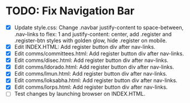 # TODO: Fix Navigation Bar

- [x] Update style.css: Change .navbar justify-content to space-between, .nav-links to flex: 1 and justify-content: center, add .register and .register-btn styles with golden glow, hide .register on mobile.
- [x] Edit INDEX.HTML: Add register button div after nav-links.
- [x] Edit comms/committees.html: Add register button div after nav-links.
- [x] Edit comms/disec.html: Add register button div after nav-links.
- [x] Edit comms/ldorado.html: Add register button div after nav-links.
- [x] Edit comms/lmun.html: Add register button div after nav-links.
- [x] Edit comms/loksabha.html: Add register button div after nav-links.
- [x] Edit comms/lorps.html: Add register button div after nav-links.
- [ ] Test changes by launching browser on INDEX.HTML.
